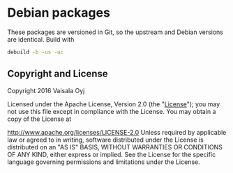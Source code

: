 # Debian packages

These packages are versioned in Git, so the upstream and Debian versions are
identical. Build with
```bash
debuild -b -us -uc
```

## Copyright and License

Copyright 2016 Vaisala Oyj

Licensed under the Apache License, Version 2.0 (the "[License](LICENSE)"); you
may not use this file except in compliance with the License. You may obtain a
copy of the License at

   http://www.apache.org/licenses/LICENSE-2.0
Unless required by applicable law or agreed to in writing, software distributed
under the License is distributed on an "AS IS" BASIS, WITHOUT WARRANTIES OR
CONDITIONS OF ANY KIND, either express or implied. See the License for the
specific language governing permissions and limitations under the License.
